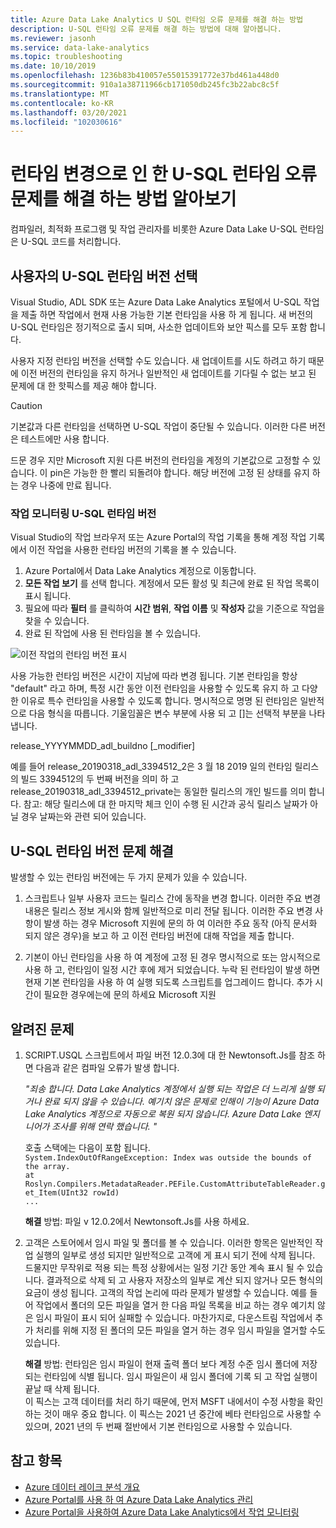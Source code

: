 ```yaml
---
title: Azure Data Lake Analytics U SQL 런타임 오류 문제를 해결 하는 방법
description: U-SQL 런타임 오류 문제를 해결 하는 방법에 대해 알아봅니다.
ms.reviewer: jasonh
ms.service: data-lake-analytics
ms.topic: troubleshooting
ms.date: 10/10/2019
ms.openlocfilehash: 1236b83b410057e55015391772e37bd461a448d0
ms.sourcegitcommit: 910a1a38711966cb171050db245fc3b22abc8c5f
ms.translationtype: MT
ms.contentlocale: ko-KR
ms.lasthandoff: 03/20/2021
ms.locfileid: "102030616"
---
```

# <a name="learn-how-to-troubleshoot-u-sql-runtime-failures-due-to-runtime-changes"></a>런타임 변경으로 인 한 U-SQL 런타임 오류 문제를 해결 하는 방법 알아보기

컴파일러, 최적화 프로그램 및 작업 관리자를 비롯한 Azure Data Lake U-SQL 런타임은 U-SQL 코드를 처리합니다.

## <a name="choosing-your-u-sql-runtime-version"></a>사용자의 U-SQL 런타임 버전 선택

Visual Studio, ADL SDK 또는 Azure Data Lake Analytics 포털에서 U-SQL 작업을 제출 하면 작업에서 현재 사용 가능한 기본 런타임을 사용 하 게 됩니다. 새 버전의 U-SQL 런타임은 정기적으로 출시 되며, 사소한 업데이트와 보안 픽스를 모두 포함 합니다.

사용자 지정 런타임 버전을 선택할 수도 있습니다. 새 업데이트를 시도 하려고 하기 때문에 이전 버전의 런타임을 유지 하거나 일반적인 새 업데이트를 기다릴 수 없는 보고 된 문제에 대 한 핫픽스를 제공 해야 합니다.

> [!CAUTION]
> 기본값과 다른 런타임을 선택하면 U-SQL 작업이 중단될 수 있습니다. 이러한 다른 버전은 테스트에만 사용 합니다.

드문 경우 지만 Microsoft 지원 다른 버전의 런타임을 계정의 기본값으로 고정할 수 있습니다. 이 pin은 가능한 한 빨리 되돌려야 합니다. 해당 버전에 고정 된 상태를 유지 하는 경우 나중에 만료 됩니다.

### <a name="monitoring-your-jobs-u-sql-runtime-version"></a>작업 모니터링 U-SQL 런타임 버전

Visual Studio의 작업 브라우저 또는 Azure Portal의 작업 기록을 통해 계정 작업 기록에서 이전 작업을 사용한 런타임 버전의 기록을 볼 수 있습니다.

1. Azure Portal에서 Data Lake Analytics 계정으로 이동합니다.
2. **모든 작업 보기** 를 선택 합니다. 계정에서 모든 활성 및 최근에 완료 된 작업 목록이 표시 됩니다.
3. 필요에 따라 **필터** 를 클릭하여 **시간 범위**, **작업 이름** 및 **작성자** 값을 기준으로 작업을 찾을 수 있습니다.
4. 완료 된 작업에 사용 된 런타임을 볼 수 있습니다.

![이전 작업의 런타임 버전 표시](./media/runtime-troubleshoot/prior-job-usql-runtime-version-.png)

사용 가능한 런타임 버전은 시간이 지남에 따라 변경 됩니다. 기본 런타임을 항상 "default" 라고 하며, 특정 시간 동안 이전 런타임을 사용할 수 있도록 유지 하 고 다양 한 이유로 특수 런타임을 사용할 수 있도록 합니다. 명시적으로 명명 된 런타임은 일반적으로 다음 형식을 따릅니다. 기울임꼴은 변수 부분에 사용 되 고 []는 선택적 부분을 나타냅니다.

release_YYYYMMDD_adl_buildno [_modifier]

예를 들어 release_20190318_adl_3394512_2은 3 월 18 2019 일의 런타임 릴리스의 빌드 3394512의 두 번째 버전을 의미 하 고 release_20190318_adl_3394512_private는 동일한 릴리스의 개인 빌드를 의미 합니다. 참고: 해당 릴리스에 대 한 마지막 체크 인이 수행 된 시간과 공식 릴리스 날짜가 아닐 경우 날짜는와 관련 되어 있습니다.


## <a name="troubleshooting-u-sql-runtime-version-issues"></a>U-SQL 런타임 버전 문제 해결

발생할 수 있는 런타임 버전에는 두 가지 문제가 있을 수 있습니다.

1. 스크립트나 일부 사용자 코드는 릴리스 간에 동작을 변경 합니다. 이러한 주요 변경 내용은 릴리스 정보 게시와 함께 일반적으로 미리 전달 됩니다. 이러한 주요 변경 사항이 발생 하는 경우 Microsoft 지원에 문의 하 여 이러한 주요 동작 (아직 문서화 되지 않은 경우)을 보고 하 고 이전 런타임 버전에 대해 작업을 제출 합니다.

2. 기본이 아닌 런타임을 사용 하 여 계정에 고정 된 경우 명시적으로 또는 암시적으로 사용 하 고, 런타임이 일정 시간 후에 제거 되었습니다. 누락 된 런타임이 발생 하면 현재 기본 런타임을 사용 하 여 실행 되도록 스크립트를 업그레이드 합니다. 추가 시간이 필요한 경우에는에 문의 하세요 Microsoft 지원

## <a name="known-issues"></a>알려진 문제

1. SCRIPT.USQL 스크립트에서 파일 버전 12.0.3에 대 한 Newtonsoft.Js를 참조 하면 다음과 같은 컴파일 오류가 발생 합니다.

    *"죄송 합니다. Data Lake Analytics 계정에서 실행 되는 작업은 더 느리게 실행 되거나 완료 되지 않을 수 있습니다. 예기치 않은 문제로 인해이 기능이 Azure Data Lake Analytics 계정으로 자동으로 복원 되지 않습니다. Azure Data Lake 엔지니어가 조사를 위해 연락 했습니다. "*  

    호출 스택에는 다음이 포함 됩니다.  
    `System.IndexOutOfRangeException: Index was outside the bounds of the array.`  
    `at Roslyn.Compilers.MetadataReader.PEFile.CustomAttributeTableReader.get_Item(UInt32 rowId)`  
    `...`

    **해결** 방법: 파일 v 12.0.2에서 Newtonsoft.Js를 사용 하세요.
2. 고객은 스토어에서 임시 파일 및 폴더를 볼 수 있습니다. 이러한 항목은 일반적인 작업 실행의 일부로 생성 되지만 일반적으로 고객에 게 표시 되기 전에 삭제 됩니다. 드물지만 무작위로 적용 되는 특정 상황에서는 일정 기간 동안 계속 표시 될 수 있습니다. 결과적으로 삭제 되 고 사용자 저장소의 일부로 계산 되지 않거나 모든 형식의 요금이 생성 됩니다. 고객의 작업 논리에 따라 문제가 발생할 수 있습니다. 예를 들어 작업에서 폴더의 모든 파일을 열거 한 다음 파일 목록을 비교 하는 경우 예기치 않은 임시 파일이 표시 되어 실패할 수 있습니다. 마찬가지로, 다운스트림 작업에서 추가 처리를 위해 지정 된 폴더의 모든 파일을 열거 하는 경우 임시 파일을 열거할 수도 있습니다.  

    **해결** 방법: 런타임은 임시 파일이 현재 출력 폴더 보다 계정 수준 임시 폴더에 저장 되는 런타임에 식별 됩니다. 임시 파일은이 새 임시 폴더에 기록 되 고 작업 실행이 끝날 때 삭제 됩니다.  
    이 픽스는 고객 데이터를 처리 하기 때문에, 먼저 MSFT 내에서이 수정 사항을 확인 하는 것이 매우 중요 합니다. 이 픽스는 2021 년 중간에 베타 런타임으로 사용할 수 있으며, 2021 년의 두 번째 절반에서 기본 런타임으로 사용할 수 있습니다. 


## <a name="see-also"></a>참고 항목

- [Azure 데이터 레이크 분석 개요](data-lake-analytics-overview.md)
- [Azure Portal를 사용 하 여 Azure Data Lake Analytics 관리](data-lake-analytics-manage-use-portal.md)
- [Azure Portal을 사용하여 Azure Data Lake Analytics에서 작업 모니터링](data-lake-analytics-monitor-and-troubleshoot-jobs-tutorial.md)
